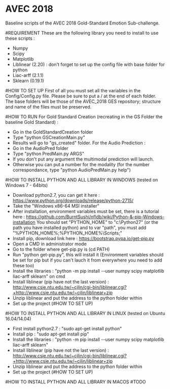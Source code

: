 # AVEC 2018
Baseline scripts of the AVEC 2018 Gold-Standard Emotion Sub-challenge.

#REQUIREMENT
These are the following library you need to install to use these scripts :
- Numpy
- Scipy
- Matplotlib
- Liblinear (2.20) : don't forget to set up the config file with base folder for python
- Liac-arff (2.1.1)
- Sklearn (0.19.1)

#HOW TO SET UP
First of all you must set all the variables in the Config/Config.py file.
Please be sure to put a / at the end of each folder.
The base folders will be those of the AVEC_2018 GES repository; structure and name of the files must be preserved.

#HOW TO RUN
For Gold Standard Creation (recreating in the GS Folder the baseline Gold Standard) :
- Go in the GoldStandardCreation folder
- Type "python GSCreationMain.py"
- Results will go to "gs_created" folder.
For the Audio Prediction :
- Go in the AudioPred folder
- Type "python PredMain.py ARGS"
- If you don't put any argument the multimodal prediction will launch.
- Otherwise you can put a number for the modality (for the number correspondance, type "python AudioPredMain.py help")

#HOW TO INSTALL PYTHON AND ALL LIBRARY IN WINDOWS (tested on Windows 7 - 64bits)
- Download python2.7, you can get it here : https://www.python.org/downloads/release/python-2715/
- Take the "Windows x86-64 MSI installer"
- After installation, environment variables must be set, there is a tutorial here : https://github.com/BurntSushi/nfldb/wiki/Python-&-pip-Windows-installation
  You should set "PYTHON_HOME" to "c:\Python27" (or the path you have installed python) and to var "path", you must add "%PYTHON_HOME%;%PYTHON_HOME%\Scripts\;"
- Install pip, download link here : https://bootstrap.pypa.io/get-pip.py
- Open a CMD in administrator mode
- Go to the folder where get-pip.py is (cd PATH)
- Run "python get-pip.py", this will install it (Environment variables should be set for pip but if you can't lauch it from everywhere you need to add these too)
- Install the libraries : "python -m pip install --user numpy scipy matplotlib liac-arff sklearn" on cmd
- Install liblinear (pip have not the last version) : http://www.csie.ntu.edu.tw/~cjlin/cgi-bin/liblinear.cgi?+http://www.csie.ntu.edu.tw/~cjlin/liblinear+zip
- Unzip liblinear and put the address to the python folder within
- Set up the project (#HOW TO SET UP)

#HOW TO INSTALL PYTHON AND ALL LIBRARY IN LINUX (tested on Ubuntu 16.04/14.04)
- First install python2.7 : "sudo apt-get install python"
- Install pip : "sudo apt-get install pip"
- Install the libraries : "python -m pip install --user numpy scipy matplotlib liac-arff sklearn"
- Install liblinear (pip have not the last version) : http://www.csie.ntu.edu.tw/~cjlin/cgi-bin/liblinear.cgi?+http://www.csie.ntu.edu.tw/~cjlin/liblinear+zip
- Unzip liblinear and put the address to the python folder within
- Set up the project (#HOW TO SET UP)

#HOW TO INSTALL PYTHON AND ALL LIBRARY IN MACOS
#TODO
